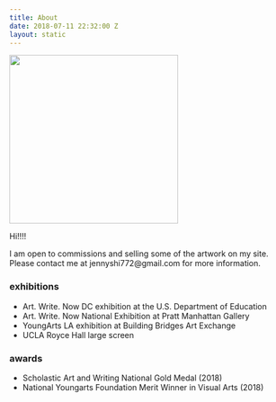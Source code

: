 ```yaml
---
title: About
date: 2018-07-11 22:32:00 Z
layout: static
---
```


<img src="/uploads/hi.jpg" width="300px">

<!-- this keeps it in a container so that the text isn't left justified while the image is in the center  -->
<!-- if you don't want it to be centered, take the text out of <div class="text"> -->
<div class="text">
	<p>Hi!!!!</p>
	<p>I am open to commissions and selling some of the artwork on my site. Please contact me at jennyshi772@gmail.com for more information.</p>
	<h3>exhibitions</h3>
	<ul>
		<li>Art. Write. Now DC exhibition at the U.S. Department of Education</li>
		<li>Art. Write. Now National Exhibition at Pratt Manhattan Gallery</li>
		<li>YoungArts LA exhibition at Building Bridges Art Exchange</li>
		<li>UCLA Royce Hall large screen</li>
	</ul>
</div>
<div class="text">
<h3>awards</h3>
<ul>
		<li>Scholastic Art and Writing National Gold Medal (2018)</li>
		<li>National Youngarts Foundation Merit Winner in Visual Arts (2018)</li>
		
